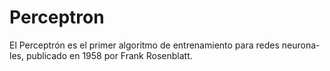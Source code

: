 # Perceptron
El Perceptrón es el primer algoritmo de entrenamiento para redes neurona- les, publicado en 1958 por Frank Rosenblatt.
